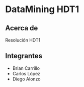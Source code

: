 # DataMining HDT1
## Acerca de
Resolución HDT1
## Integrantes
* Brian Carrillo
* Carlos López
* Diego Alonzo
